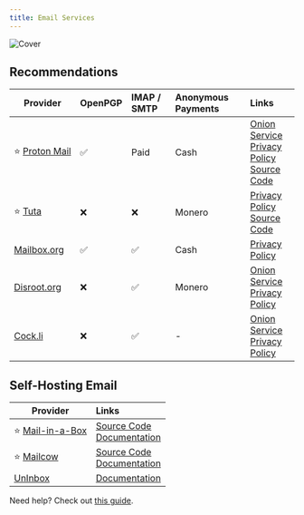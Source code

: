 ```yaml
---
title: Email Services
---
```


![Cover](/assets/covers/email-services.png)

## Recommendations

| Provider | OpenPGP | IMAP / SMTP | Anonymous Payments | Links |
| --- | :-- | :-- | :-- | :-- |
| :star:&nbsp;[Proton&nbsp;Mail](https://proton.me/mail) | :white_check_mark: | Paid | Cash | [Onion Service](https://protonmailrmez3lotccipshtkleegetolb73fuirgj7r4o4vfu7ozyd.onion/)<br/>[Privacy Policy](https://proton.me/legal/privacy)<br/>[Source Code](https://github.com/ProtonMail)  |
| :star: [Tuta](https://tuta.com/) | :x: | :x: | Monero | [Privacy Policy](https://tuta.com/privacy)<br/>[Source Code](https://github.com/tutao/tutanota)  |
| [Mailbox.org](https://mailbox.org/) | :white_check_mark: | :white_check_mark: | Cash | [Privacy Policy](https://mailbox.org/en/data-protection-privacy-policy)  |
| [Disroot.org](https://disroot.org/en/services/email) | :x: | :white_check_mark: | Monero | [Onion Service](https://disroot.org/en/tor)<br/>[Privacy Policy](https://disroot.org/en/privacy_policy)  |
| [Cock.li](https://cock.li/) | :x: | :white_check_mark: | - | [Onion Service](https://rurcblzhmdk22kttfkel2zduhyu3r6to7knyc7wiorzrx5gw4c3lftad.onion/)<br/>[Privacy Policy](https://cock.li/privacy)  |

## Self-Hosting Email

| Provider | Links |
| --- | :-- |
| :star: [Mail-in-a-Box](https://mailinabox.email/) | [Source Code](https://github.com/mail-in-a-box/mailinabox)<br/>[Documentation](https://mailinabox.email/guide.html)  |
| :star: [Mailcow](https://mailcow.email/) | [Source Code](https://github.com/mailcow/mailcow-dockerized)<br/>[Documentation](https://docs.mailcow.email/)  |
| [UnInbox](https://github.com/un/inbox) | [Documentation](https://github.com/un/inbox#self-hosting) |

Need help? Check out [this guide](https://www.c0ffee.net/blog/mail-server-guide).